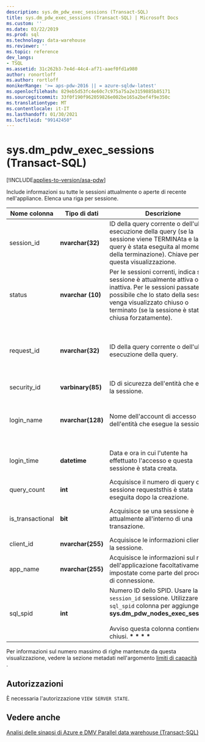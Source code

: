 ```yaml
---
description: sys.dm_pdw_exec_sessions (Transact-SQL)
title: sys.dm_pdw_exec_sessions (Transact-SQL) | Microsoft Docs
ms.custom: ''
ms.date: 03/22/2019
ms.prod: sql
ms.technology: data-warehouse
ms.reviewer: ''
ms.topic: reference
dev_langs:
- TSQL
ms.assetid: 31c262b3-7e4d-44c4-af71-aaef0fd1a980
author: ronortloff
ms.author: rortloff
monikerRange: '>= aps-pdw-2016 || = azure-sqldw-latest'
ms.openlocfilehash: 829eb5d53fc4e60c7c975a75a2e3159885b85171
ms.sourcegitcommit: 33f0f190f962059826e002be165a2bef4f9e350c
ms.translationtype: MT
ms.contentlocale: it-IT
ms.lasthandoff: 01/30/2021
ms.locfileid: "99142450"
---
```

# <a name="sysdm_pdw_exec_sessions-transact-sql"></a>sys.dm_pdw_exec_sessions (Transact-SQL)
[!INCLUDE[applies-to-version/asa-pdw](../../includes/applies-to-version/asa-pdw.md)]

  Include informazioni su tutte le sessioni attualmente o aperte di recente nell'appliance. Elenca una riga per sessione.  
  
|Nome colonna|Tipo di dati|Descrizione|Range|  
|-----------------|---------------|-----------------|-----------|  
|session_id|**nvarchar(32)**|ID della query corrente o dell'ultima esecuzione della query (se la sessione viene TERMINAta e la query è stata eseguita al momento della terminazione). Chiave per questa visualizzazione.|Univoco in tutte le sessioni del sistema.|  
|status|**nvarchar (10)**|Per le sessioni correnti, indica se la sessione è attualmente attiva o inattiva. Per le sessioni passate è possibile che lo stato della sessione venga visualizzato chiuso o terminato (se la sessione è stata chiusa forzatamente).|' ACTIVE ',' CLOSED ',' IDLE ',' TERMINATE '|  
|request_id|**nvarchar(32)**|ID della query corrente o dell'ultima esecuzione della query.|Univoco tra tutte le richieste nel sistema. Null se non ne è stato eseguito nessuno.|  
|security_id|**varbinary(85)**|ID di sicurezza dell'entità che esegue la sessione.||  
|login_name|**nvarchar(128)**|Nome dell'account di accesso dell'entità che esegue la sessione.|Qualsiasi stringa conforme alle convenzioni di denominazione degli utenti.|  
|login_time|**datetime**|Data e ora in cui l'utente ha effettuato l'accesso e questa sessione è stata creata.|**DateTime** valido prima dell'ora corrente.|  
|query_count|**int**|Acquisisce il numero di query o la sessione requeststhis è stata eseguita dopo la creazione.|Maggiore o uguale a 0.|  
|is_transactional|**bit**|Acquisisce se una sessione è attualmente all'interno di una transazione.|0 per il commit automatico, 1 per transazionale.|  
|client_id|**nvarchar(255)**|Acquisisce le informazioni client per la sessione.|Qualsiasi stringa valida.|  
|app_name|**nvarchar(255)**|Acquisisce le informazioni sul nome dell'applicazione facoltativamente impostate come parte del processo di connessione.|Qualsiasi stringa valida.|  
|sql_spid|**int**|Numero ID dello SPID. Usare la `session_id` sessione. Utilizzare la `sql_spid` colonna per aggiungere **sys.dm_pdw_nodes_exec_sessions**.<br /><br /> Avviso questa colonna contiene SPID chiusi. **\* \* \* \***||  
  
 Per informazioni sul numero massimo di righe mantenute da questa visualizzazione, vedere la sezione metadati nell'argomento [limiti di capacità](/azure/sql-data-warehouse/sql-data-warehouse-service-capacity-limits#metadata) .  
  
## <a name="permissions"></a>Autorizzazioni  
 È necessaria l'autorizzazione `VIEW SERVER STATE`.  
  
## <a name="see-also"></a>Vedere anche  
 [Analisi delle sinapsi di Azure e DMV Parallel data warehouse &#40;Transact-SQL&#41;](../../relational-databases/system-dynamic-management-views/sql-and-parallel-data-warehouse-dynamic-management-views.md)  
  
  
